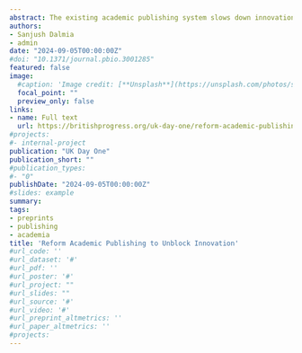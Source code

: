 ```yaml
---
abstract: The existing academic publishing system slows down innovation and growth, and existing government intervention upholds the status quo. Reforms could enable significant cost-savings and accelerate scientific progress.
authors:
- Sanjush Dalmia 
- admin
date: "2024-09-05T00:00:00Z"
#doi: "10.1371/journal.pbio.3001285"
featured: false
image:
  #caption: 'Image credit: [**Unsplash**](https://unsplash.com/photos/s9CC2SKySJM)'
  focal_point: ""
  preview_only: false
links:
- name: Full text
  url: https://britishprogress.org/uk-day-one/reform-academic-publishing-to-unblock-innovation
#projects:
#- internal-project
publication: "UK Day One"
publication_short: ""
#publication_types:
#- "0"
publishDate: "2024-09-05T00:00:00Z"
#slides: example
summary: 
tags:
- preprints
- publishing
- academia
title: 'Reform Academic Publishing to Unblock Innovation'
#url_code: ''
#url_dataset: '#'
#url_pdf: ''
#url_poster: '#'
#url_project: ""
#url_slides: ""
#url_source: '#'
#url_video: '#'
#url_preprint_altmetrics: ''
#url_paper_altmetrics: ''
#projects:
---
```


